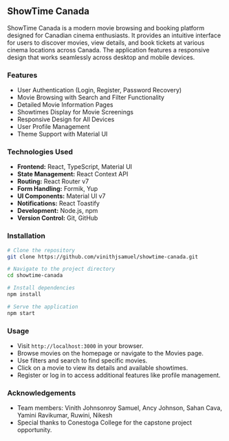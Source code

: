 ## ShowTime Canada

ShowTime Canada is a modern movie browsing and booking platform designed for Canadian cinema enthusiasts. It provides an intuitive interface for users to discover movies, view details, and book tickets at various cinema locations across Canada. The application features a responsive design that works seamlessly across desktop and mobile devices.

### Features
- User Authentication (Login, Register, Password Recovery)
- Movie Browsing with Search and Filter Functionality
- Detailed Movie Information Pages
- Showtimes Display for Movie Screenings
- Responsive Design for All Devices
- User Profile Management
- Theme Support with Material UI

### Technologies Used
- **Frontend:** React, TypeScript, Material UI
- **State Management:** React Context API
- **Routing:** React Router v7
- **Form Handling:** Formik, Yup
- **UI Components:** Material UI v7
- **Notifications:** React Toastify
- **Development:** Node.js, npm
- **Version Control:** Git, GitHub

### Installation
```bash
# Clone the repository
git clone https://github.com/vinithjsamuel/showtime-canada.git

# Navigate to the project directory
cd showtime-canada

# Install dependencies
npm install

# Serve the application
npm start
```

### Usage
- Visit `http://localhost:3000` in your browser.
- Browse movies on the homepage or navigate to the Movies page.
- Use filters and search to find specific movies.
- Click on a movie to view its details and available showtimes.
- Register or log in to access additional features like profile management.

### Acknowledgements
- Team members: Vinith Johnsonroy Samuel, Ancy Johnson, Sahan Cava, Yamini Ravikumar, Ruwini, Nikesh
- Special thanks to Conestoga College for the capstone project opportunity.
